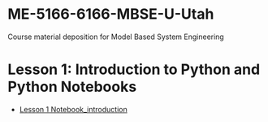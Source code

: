 # ME-5166-6166-MBSE-U-Utah
Course material deposition for Model Based System Engineering


# Lesson 1: Introduction to Python and Python Notebooks
* [Lesson 1 Notebook_introduction]([https://github.com/yongzhiqu/ME-5166-6166-MBSE-U-Utah/blob/main/python_notebook_tutorial.ipynb])
